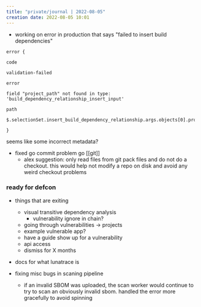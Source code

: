 ```yaml
---
title: "private/journal | 2022-08-05"
creation date: 2022-08-05 10:01
---
```


- working on error in production that says "failed to insert build dependencies"
```
error {

code

validation-failed

error

field "project_path" not found in type: 'build_dependency_relationship_insert_input'

path

$.selectionSet.insert_build_dependency_relationship.args.objects[0].project_path

}
```

seems like some incorrect metadata?

- fixed go commit problem go [[git]]
	- alex suggestion: only read files from git pack files and do not do a checkout. this would help not modify a repo on disk and avoid any weird checkout problems

### ready for defcon
- things that are exiting
	- visual transitive dependency analysis
		- vulnerability ignore in chain?
	- going through vulnerabilities -> projects
	- example vulnerable app?
	- have a guide show up for a vulnerability
	- api access
	- dismiss for X months
- docs for what lunatrace is

- fixing misc bugs in scaning pipeline
	- if an invalid SBOM was uploaded, the scan worker would continue to try to scan an obviously invalid sbom. handled the error more gracefully to avoid spinning